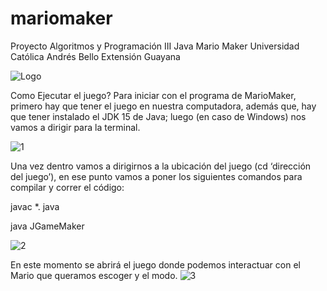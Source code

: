 # mariomaker
Proyecto Algoritmos y Programación III Java Mario Maker Universidad Católica Andrés Bello Extensión Guayana

![Logo](https://user-images.githubusercontent.com/30540341/159397026-1d8a672a-b4a8-4d1a-b061-97be49b19739.png)

Como Ejecutar el juego?
Para iniciar con el programa de MarioMaker, primero hay que tener el juego en nuestra computadora, además que, hay que tener instalado el JDK 15 de Java; luego (en caso de Windows) nos vamos a dirigir para la terminal.

![1](https://user-images.githubusercontent.com/30540341/159396931-006ef91e-3c21-4d5b-af3c-b14655a8f12e.jpg)



Una vez dentro vamos a dirigirnos a la ubicación del juego (cd ‘dirección del juego’), en ese punto vamos a poner los siguientes comandos para compilar y correr el código: 

javac *. java

java JGameMaker


![2](https://user-images.githubusercontent.com/30540341/159396979-2908fa31-4fff-4ff4-9ca0-40372e9a9c8d.jpg)






En este momento se abrirá el juego donde podemos interactuar con el Mario que queramos escoger y el modo.
![3](https://user-images.githubusercontent.com/30540341/159396993-e406b3ab-7936-4aff-8a22-3b903a11e164.jpg)

